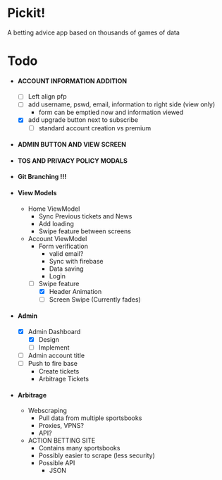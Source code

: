 # Pickit!
A betting advice app based on thousands of games of data

# Todo

- #### ACCOUNT INFORMATION ADDITION
    - [ ] Left align pfp
    - [ ] add username, pswd, email, information to right side (view only)
        - form can be emptied now and information viewed
    - [x]  add upgrade button next to subscribe
        - [ ] standard account creation vs premium

- #### ADMIN BUTTON AND VIEW SCREEN
- #### TOS AND PRIVACY POLICY MODALS

- #### Git Branching !!!

- #### View Models
    - Home ViewModel
        - Sync Previous tickets and News
        - Add loading
        - Swipe feature between screens
    - Account ViewModel
        - Form verification
            - valid email?
            - Sync with firebase
            - Data saving
            - Login
        - [ ] Swipe feature
            - [x] Header Animation 
            - [ ] Screen Swipe (Currently fades)

- #### Admin
    - [x] Admin Dashboard
        - [x] Design 
        - [ ] Implement
    - [ ] Admin account title
    - [ ] Push to fire base
        - Create tickets
        - Arbitrage Tickets

- #### Arbitrage
    - Webscraping
        - Pull data from multiple sportsbooks
        - Proxies, VPNS?
        - API?
    - ACTION BETTING SITE
        - Contains many sportsbooks
        - Possibly easier to scrape (less security)
        - Possible API
            - JSON

